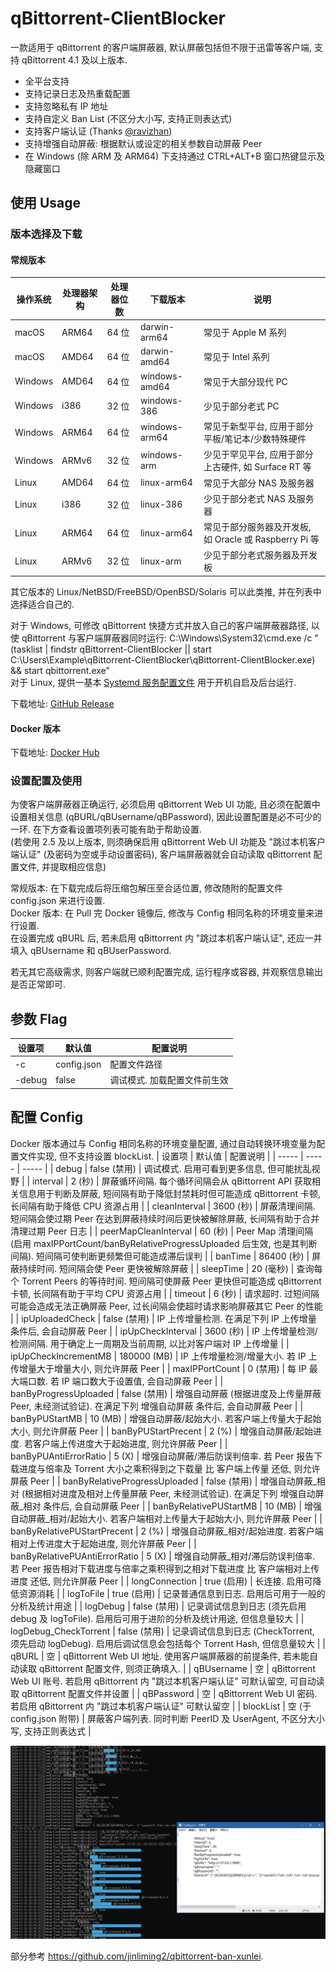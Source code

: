 # qBittorrent-ClientBlocker
一款适用于 qBittorrent 的客户端屏蔽器, 默认屏蔽包括但不限于迅雷等客户端, 支持 qBittorrent 4.1 及以上版本.

* 全平台支持
* 支持记录日志及热重载配置
* 支持忽略私有 IP 地址
* 支持自定义 Ban List (不区分大小写, 支持正则表达式)
* 支持客户端认证 (Thanks [@ravizhan](https://github.com/ravizhan))
* 支持增强自动屏蔽: 根据默认或设定的相关参数自动屏蔽 Peer
* 在 Windows (除 ARM 及 ARM64) 下支持通过 CTRL+ALT+B 窗口热键显示及隐藏窗口

## 使用 Usage
### 版本选择及下载
#### 常规版本
| 操作系统 | 处理器架构 | 处理器位数 | 下载版本 | 说明 |
| ----- | ----- | ----- | ----- | ----- |
| macOS | ARM64 | 64 位 | darwin-arm64 | 常见于 Apple M 系列 |
| macOS | AMD64 | 64 位 | darwin-amd64 | 常见于 Intel 系列 |
| Windows | AMD64 | 64 位 | windows-amd64 | 常见于大部分现代 PC |
| Windows | i386 | 32 位 | windows-386 | 少见于部分老式 PC |
| Windows | ARM64 | 64 位 | windows-arm64 | 常见于新型平台, 应用于部分平板/笔记本/少数特殊硬件 |
| Windows | ARMv6 | 32 位 | windows-arm | 少见于罕见平台, 应用于部分上古硬件, 如 Surface RT 等 |
| Linux | AMD64 | 64 位 | linux-arm64 | 常见于大部分 NAS 及服务器 |
| Linux | i386 | 32 位 | linux-386 | 少见于部分老式 NAS 及服务器 |
| Linux | ARM64 | 64 位 | linux-arm64 | 常见于部分服务器及开发板, 如 Oracle 或 Raspberry Pi 等 |
| Linux | ARMv6 | 32 位 | linux-arm | 少见于部分老式服务器及开发板 |

其它版本的 Linux/NetBSD/FreeBSD/OpenBSD/Solaris 可以此类推, 并在列表中选择适合自己的.  

对于 Windows, 可修改 qBittorrent 快捷方式并放入自己的客户端屏蔽器路径, 以使 qBittorrent 与客户端屏蔽器同时运行: C:\Windows\System32\cmd.exe /c "(tasklist | findstr qBittorrent-ClientBlocker || start C:\Users\Example\qBittorrent-ClientBlocker\qBittorrent-ClientBlocker.exe) && start qbittorrent.exe"  
对于 Linux, 提供一基本 [Systemd 服务配置文件](https://github.com/Simple-Tracker/qBittorrent-ClientBlocker/wiki#systemd) 用于开机自启及后台运行.  

下载地址: [GitHub Release](https://github.com/Simple-Tracker/qBittorrent-ClientBlocker/releases)  

#### Docker 版本
下载地址: [Docker Hub](https://hub.docker.com/r/simpletracker/qbittorrent-clientblocker)

### 设置配置及使用
为使客户端屏蔽器正确运行, 必须启用 qBittorrent Web UI 功能, 且必须在配置中设置相关信息 (qBURL/qBUsername/qBPassword), 因此设置配置是必不可少的一环. 在下方查看设置项列表可能有助于帮助设置.  
(若使用 2.5 及以上版本, 则须确保启用 qBittorrent Web UI 功能及 "跳过本机客户端认证" (及密码为空或手动设置密码), 客户端屏蔽器就会自动读取 qBittorrent 配置文件, 并提取相应信息)  

常规版本: 在下载完成后将压缩包解压至合适位置, 修改随附的配置文件 config.json 来进行设置.  
Docker 版本: 在 Pull 完 Docker 镜像后, 修改与 Config 相同名称的环境变量来进行设置.  
在设置完成 qBURL 后, 若未启用 qBittorrent 内 "跳过本机客户端认证", 还应一并填入 qBUsername 和 qBUserPassword.  

若无其它高级需求, 则客户端就已顺利配置完成, 运行程序或容器, 并观察信息输出是否正常即可.  

## 参数 Flag
| 设置项 | 默认值 | 配置说明 |
| ----- | ----- | ----- |
| -c | config.json | 配置文件路径 |
| -debug | false | 调试模式. 加载配置文件前生效 |

## 配置 Config
Docker 版本通过与 Config 相同名称的环境变量配置, 通过自动转换环境变量为配置文件实现, 但不支持设置 blockList.
| 设置项 | 默认值 | 配置说明 |
| ----- | ----- | ----- |
| debug | false (禁用) | 调试模式. 启用可看到更多信息, 但可能扰乱视野 |
| interval | 2 (秒) | 屏蔽循环间隔. 每个循环间隔会从 qBittorrent API 获取相关信息用于判断及屏蔽, 短间隔有助于降低封禁耗时但可能造成 qBittorrent 卡顿, 长间隔有助于降低 CPU 资源占用 |
| cleanInterval | 3600 (秒) | 屏蔽清理间隔. 短间隔会使过期 Peer 在达到屏蔽持续时间后更快被解除屏蔽, 长间隔有助于合并清理过期 Peer 日志 |
| peerMapCleanInterval | 60 (秒) | Peer Map 清理间隔 (启用 maxIPPortCount/banByRelativeProgressUploaded 后生效, 也是其判断间隔). 短间隔可使判断更频繁但可能造成滞后误判 |
| banTime | 86400 (秒) | 屏蔽持续时间. 短间隔会使 Peer 更快被解除屏蔽 |
| sleepTime | 20 (毫秒) | 查询每个 Torrent Peers 的等待时间. 短间隔可使屏蔽 Peer 更快但可能造成 qBittorrent 卡顿, 长间隔有助于平均 CPU 资源占用 |
| timeout | 6 (秒) | 请求超时. 过短间隔可能会造成无法正确屏蔽 Peer, 过长间隔会使超时请求影响屏蔽其它 Peer 的性能 |
| ipUploadedCheck | false (禁用) | IP 上传增量检测. 在满足下列 IP 上传增量 条件后, 会自动屏蔽 Peer |
| ipUpCheckInterval | 3600 (秒) | IP 上传增量检测/检测间隔. 用于确定上一周期及当前周期, 以比对客户端对 IP 上传增量 |
| ipUpCheckIncrementMB | 180000 (MB) | IP 上传增量检测/增量大小. 若 IP 上传增量大于增量大小, 则允许屏蔽 Peer |
| maxIPPortCount | 0 (禁用) | 每 IP 最大端口数. 若 IP 端口数大于设置值, 会自动屏蔽 Peer |
| banByProgressUploaded | false (禁用) | 增强自动屏蔽 (根据进度及上传量屏蔽 Peer, 未经测试验证). 在满足下列 增强自动屏蔽 条件后, 会自动屏蔽 Peer |
| banByPUStartMB | 10 (MB) | 增强自动屏蔽/起始大小. 若客户端上传量大于起始大小, 则允许屏蔽 Peer |
| banByPUStartPrecent | 2 (%) | 增强自动屏蔽/起始进度. 若客户端上传进度大于起始进度, 则允许屏蔽 Peer |
| banByPUAntiErrorRatio | 5 (X) | 增强自动屏蔽/滞后防误判倍率. 若 Peer 报告下载进度与倍率及 Torrent 大小之乘积得到之下载量 比 客户端上传量 还低, 则允许屏蔽 Peer |
| banByRelativeProgressUploaded | false (禁用) | 增强自动屏蔽_相对 (根据相对进度及相对上传量屏蔽 Peer, 未经测试验证). 在满足下列 增强自动屏蔽_相对 条件后, 会自动屏蔽 Peer |
| banByRelativePUStartMB | 10 (MB) | 增强自动屏蔽_相对/起始大小. 若客户端相对上传量大于起始大小, 则允许屏蔽 Peer |
| banByRelativePUStartPrecent | 2 (%) | 增强自动屏蔽_相对/起始进度. 若客户端相对上传进度大于起始进度, 则允许屏蔽 Peer |
| banByRelativePUAntiErrorRatio | 5 (X) | 增强自动屏蔽_相对/滞后防误判倍率. 若 Peer 报告相对下载进度与倍率之乘积得到之相对下载进度 比 客户端相对上传进度 还低, 则允许屏蔽 Peer |
| longConnection | true (启用) | 长连接. 启用可降低资源消耗 |
| logToFile | true (启用) | 记录普通信息到日志. 启用后可用于一般的分析及统计用途 |
| logDebug | false (禁用) | 记录调试信息到日志 (须先启用 debug 及 logToFile). 启用后可用于进阶的分析及统计用途, 但信息量较大 |
| logDebug_CheckTorrent | false (禁用) | 记录调试信息到日志 (CheckTorrent, 须先启动 logDebug). 启用后调试信息会包括每个 Torrent Hash, 但信息量较大 |
| qBURL | 空 | qBittorrent Web UI 地址. 使用客户端屏蔽器的前提条件, 若未能自动读取 qBittorrent 配置文件, 则须正确填入. |
| qBUsername | 空 | qBittorrent Web UI 账号. 若启用 qBittorrent 内 "跳过本机客户端认证" 可默认留空, 可自动读取 qBittorrent 配置文件并设置 |
| qBPassword | 空 | qBittorrent Web UI 密码. 若启用 qBittorrent 内 "跳过本机客户端认证" 可默认留空 |
| blockList | 空 (于 config.json 附带) | 屏蔽客户端列表. 同时判断 PeerID 及 UserAgent, 不区分大小写, 支持正则表达式 |

![Preview](Preview.png)

部分参考 https://github.com/jinliming2/qbittorrent-ban-xunlei.
